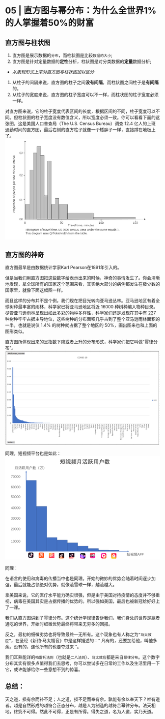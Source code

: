 # 05 | 直方图与幂分布：为什么全世界1%的人掌握着50%的财富

## 直方图与柱状图

1.   直方图是展示数据的`分布`，而柱状图是比较`数据的大小`;
2.   直方图是针对定量数据的**定性**分析，柱状图是对分类数据的**定量**数据分析;

-   *从表现形式上来对直方图与柱状图加以区分*

1.  从柱子的间隔来说，直方图的柱子之间**没有间隔**，而柱状图之间柱子是**有间隔**的。
2.  从柱子的宽度来说，直方图的柱子宽度可以不一样，而柱状图的柱子宽度必须一样。

对直方图来说，它的柱子宽度代表区间的长度，根据区间的不同，柱子宽度可以不同。但柱状图的柱子宽度没有数值含义，所以宽度必须一致。你可以看看下面的这张图，这是美国人口普查局（The U.S. Census Bureau）调查 12.4 亿人的上班通勤时间的直方图，最后右侧的直方柱子就像一个矮胖子一样，直接蹲在地板上了。
![avatar](./../images/05_histogramandBar.png)

## 直方图的神奇
直方图最早是由数据统计学家Karl Pearson在1891年引入的。

但是当我们用直方图把这些数字给表示出来的时候，神奇的事情发生了。你会清晰地发现，拿全球所有的国家这个范围来看，其实绝大部分的病例都发生在极少数的国家里，就像下面这幅图一样。

而且这样的分布并不是个例，我们现在把目光转向亚马逊丛林。亚马逊地区有着全球树种最丰富的雨林，科学家已将亚马逊地区将近 16000 种树种编入物种目录。尽管亚马逊雨林呈现出如此多彩的物种多样性，科学家们还是发现在其中有 227 种树种牢牢占据主导地位，这些树种的分布面积几乎占到了整个亚马逊雨林面积的一半，也就是说仅 1.4% 的树种就占据了整个地区的 50%，画出图来也和上面的图形类似。

直方图所体现出来的呈指数下降或者上升的分布形式，科学家们把它叫做"幂律分布"。
![avatar](./../images/05_histogramandBar01.png)

同理，短视频平台也是如此：
![avatar](./../images/05_histogramandBar02.png)

同理：

在语言的使用和病毒的传播当中也是同理。开始的微妙的优势会随着时间逐步加强，最后就能占领绝对优势，就像滚雪球一样，越滚越大。

拿美国来说，它的医疗水平能力确实很强，但是由于美国对待疫情的态度并不够重视，病毒在美国其实是占据传播的优势的。所以强如美国，最后也被新冠给好好上了一课。

我们从直方图讲到了幂律分布。这个统计学规律告诉我们，我们身处的世界是赢者通吃的世界，开始时细微优势最终将带来无穷多的回报。

反之，最初的细微劣势也将导致最终一无所有。这个现象也有人称之为`“马太效应”`，在圣经《新约·马太福音》中是这样描述的：“ 凡有的，还要加给他，叫他多余。没有的，连他所有的也要夺过来 ”。


我们耳熟能详的`帕雷托法则`（也就是`二八法则`）、`马太效应`都是来自`幂律分布`。这个数字分布其实有很多点值得我们去思考，你可以尝试多在日常的工作以及生活里用一下它，或许能够给你一些意想不到的惊喜。 

## 总结：
天之道，损有余而补不足；人之道，损不足而奉有余。孰能有余以奉天下？唯有道者。越是自然形成的越符合正态分布，越是人为制造的越符合幂律分布。法天相地，终究不可得。然此不可得，正是有所得。得失之道，名为人道，实乃天道。
